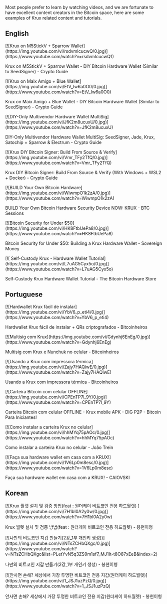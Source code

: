 Most people prefer to learn by watching videos, and we are fortunate to have excellent content creators in the Bitcoin space, here are some examples of Krux related content and tutorials.

## English

<div markdown="1" class="group-2">
<div markdown="1" class="video">
[![Krux on M5StickV + Sparrow Wallet](https://img.youtube.com/vi/rsdvmIcucwQ/0.jpg)](https://www.youtube.com/watch?v=rsdvmIcucwQ1)

Krux on M5StickV + Sparrow Wallet - DIY Bitcoin Hardware Wallet (Similar to SeedSigner) - Crypto Guide
</div>

<div markdown="1" class="video">
[![Krux on Maix Amigo + Blue Wallet](https://img.youtube.com/vi/EtV_Iw6a0O0/0.jpg)](https://www.youtube.com/watch?v=EtV_Iw6a0O0)

Krux on Maix Amigo + Blue Wallet - DIY Bitcoin Hardware Wallet (Similar to SeedSigner) - Crypto Guide
</div>
</div>

<div markdown="1" class="group-2">
<div markdown="1" class="video">
[![DIY-Only Multivendor Hardware Wallet MultiSig](https://img.youtube.com/vi/JfK2m8ucuxU/0.jpg)](https://www.youtube.com/watch?v=JfK2m8ucuxU)

DIY-Only Multivendor Hardware Wallet MultiSig: SeedSigner, Jade, Krux, Satochip + Sparrow & Electrum - Crypto Guide
</div>

<div markdown="1" class="video">
[![Krux DIY Bitcoin Signer: Build From Source & Verify](https://img.youtube.com/vi/Vmr_TFy2TfQ/0.jpg)](https://www.youtube.com/watch?v=Vmr_TFy2TfQ)

Krux DIY Bitcoin Signer: Build From Source & Verify (With Windows + WSL2 + Docker) - Crypto Guide
</div>
</div>

<div markdown="1" class="group-2">
<div markdown="1" class="video">
[![BUILD Your Own Bitcoin Hardware](https://img.youtube.com/vi/WiwmpO1k2zA/0.jpg)](https://www.youtube.com/watch?v=WiwmpO1k2zA)

BUILD Your Own Bitcoin Hardware Security Device NOW: KRUX - BTC Sessions
</div>

<div markdown="1" class="video">
[![Bitcoin Security for Under $50](https://img.youtube.com/vi/HK8FtbUePa8/0.jpg)](https://www.youtube.com/watch?v=HK8FtbUePa8)

Bitcoin Security for Under $50: Building a Krux Hardware Wallet - Sovereign Money
</div>
</div>

<div markdown="1" class="video">
[![
Self-Custody Krux - Hardware Wallet Tutorial](https://img.youtube.com/vi/L7uAG5Cyx5o/0.jpg)](https://www.youtube.com/watch?v=L7uAG5Cyx5o)

Self-Custody Krux Hardware Wallet Tutorial - The Bitcoin Hardware Store
</div>

<div class="clear"></div>

## Portuguese

<div markdown="1" class="group-2">
<div markdown="1" class="video">
[![Hardwallet Krux fácil de instalar](https://img.youtube.com/vi/YbV6_p_eti4/0.jpg)](https://www.youtube.com/watch?v=YbV6_p_eti4)

Hardwallet Krux fácil de instalar + QRs criptografados - Bitcoinheiros
</div>

<div markdown="1" class="video">
[![Multisig com Krux](https://img.youtube.com/vi/Gdynhj6EnEg/0.jpg)](https://www.youtube.com/watch?v=Gdynhj6EnEg)

Multisig com Krux e Nunchuk no celular - Bitcoinheiros
</div>
</div>

<div markdown="1" class="group-2">
<div markdown="1" class="video">
[![Usando a Krux com impressora térmica](https://img.youtube.com/vi/Zajy7HAQiwE/0.jpg)](https://www.youtube.com/watch?v=Zajy7HAQiwE)

Usando a Krux com impressora térmica - Bitcoinheiros
</div>

<div markdown="1" class="video">
[![Carteira Bitcoin com celular OFFLINE](https://img.youtube.com/vi/CPEnTP7l_9Y/0.jpg)](https://www.youtube.com/watch?v=CPEnTP7l_9Y)

Carteira Bitcoin com celular OFFLINE - Krux mobile APK - 
DIG P2P - Bitcoin Para Iniciantes!
</div>
</div>

<div markdown="1" class="group-2">
<div markdown="1" class="video">
[![Como instalar a carteira Krux no celular](https://img.youtube.com/vi/hhMYq75pAOc/0.jpg)](https://www.youtube.com/watch?v=hhMYq75pAOc)

Como instalar a carteira Krux no celular - João Trein
</div>

<div markdown="1" class="video">
[![Faça sua hardware wallet em casa com a KRUX!](https://img.youtube.com/vi/1V6Lp0m8esc/0.jpg)](https://www.youtube.com/watch?v=1V6Lp0m8esc)

Faça sua hardware wallet em casa com a KRUX! - CAIOVSKI
</div>
</div>

<div class="clear"></div>

## Korean

<div markdown="1" class="group-2">
<div markdown="1" class="video">
[![Krux 월렛 설치 및 검증 방법(feat : 원더케이 비트코인 전용 하드월렛)
](https://img.youtube.com/vi/7H1bI0A2y0w/0.jpg)](https://www.youtube.com/watch?v=7H1bI0A2y0w)

Krux 월렛 설치 및 검증 방법(feat : 원더케이 비트코인 전용 하드월렛) - 봉현이형
</div>

<div markdown="1" class="video">
[![나만의 비트코인 지갑 만들기(2강_1부 개인키 생성))](https://img.youtube.com/vi/NTsZCHbQXgc/0.jpg)](https://www.youtube.com/watch?v=NTsZCHbQXgc&list=PLetYvN5q3ZS9m1sf7_MJ1It-t8O87xEeB&index=2)

나만의 비트코인 지갑 만들기(2강_1부 개인키 생성) - 봉현이형
</div>
</div>

<div markdown="1" class="video">
[![안사면 손해? 세상에서 가장 투명한 비트코인 전용 지갑(원더케이 하드월렛)](https://img.youtube.com/vi/1_JSJ1uzPzQ/0.jpg)](https://www.youtube.com/watch?v=1_JSJ1uzPzQ)

안사면 손해? 세상에서 가장 투명한 비트코인 전용 지갑(원더케이 하드월렛) - 봉현이형
</div>

<div class="clear"></div>

